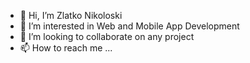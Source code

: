 - 👋 Hi, I’m Zlatko Nikoloski
- 👀 I’m interested in Web and Mobile App Development
- 💞️ I’m looking to collaborate on any project
- 📫 How to reach me ...

<!---
KZEN17/KZEN17 is a ✨ special ✨ repository because its `README.md` (this file) appears on your GitHub profile.
You can click the Preview link to take a look at your changes.
--->
